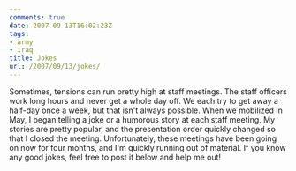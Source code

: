 ```yaml
---
comments: true
date: 2007-09-13T16:02:23Z
tags:
- army
- iraq
title: Jokes
url: /2007/09/13/jokes/
---
```


<p>Sometimes, tensions can run pretty high at staff meetings. The staff officers work long hours and never get a whole day off. We each try to get away a half-day once a week, but that isn't always possible. When we mobilized in May, I began telling a joke or a humorous story at each staff meeting. My stories are pretty popular, and the presentation order quickly changed so that I closed the meeting. Unfortunately, these meetings have been going on now for four months, and I'm quickly running out of material. If you know any good jokes, feel free to post it below and help me out!</p>
